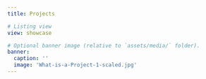 ```yaml
---
title: Projects

# Listing view
view: showcase

# Optional banner image (relative to `assets/media/` folder).
banner:
  caption: ''
  image: 'What-is-a-Project-1-scaled.jpg'
---
```

